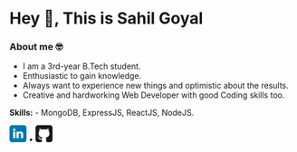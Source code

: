 # Hey 👋, This is Sahil Goyal
### About me 🤓
- I am a 3rd-year B.Tech student.
- Enthusiastic to gain knowledge.
- Always want to experience new things and optimistic about the results.
- Creative and hardworking Web Developer with good Coding skills too.

**Skills:** - MongoDB, ExpressJS, ReactJS, NodeJS.

<a href = https://www.linkedin.com/in/sahil-goyal-138b96175/><img src=https://raw.githubusercontent.com/edent/SuperTinyIcons/master/images/svg/linkedin.svg height='30' weight='30'></a> • <a href = https://github.com/sahilgoyals1999><img src=https://raw.githubusercontent.com/edent/SuperTinyIcons/master/images/svg/github.svg height='30' weight='30'></a>

